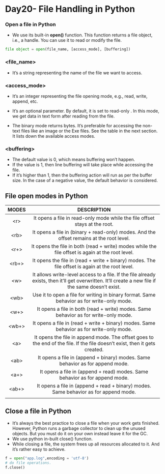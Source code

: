
# Day20- File Handling in Python

### Open a file in Python
- We use its built-in **open()** function. This function returns a file object, i.e., a handle. You can use it to read or modify the file.

```python
file object = open(file_name, [access_mode], [buffering])
```

### <file_name>
- It’s a string representing the name of the file we want to access.

### <access_mode>
- It’s an integer representing the file opening mode, e.g., read, write, append, etc. 

- It’s an optional parameter. By default, it is set to read-only <r>. In this mode, we get data in text form after reading from the file.

- The binary mode returns bytes. It’s preferable for accessing the non-text files like an image or the Exe files. See the table in the next section. It lists down the available access modes.

### \<buffering>

- The default value is 0, which means buffering won’t happen. 
- If the value is 1, then line buffering will take place while accessing the file. 
- If it’s higher than 1, then the buffering action will run as per the buffer size. In the case of a negative value, the default behavior is considered.


## File open modes in Python

| MODES |                                                                     DESCRIPTION                                                                    |
|:-----:|:----------------------------------:|
|  \<r>  | It opens a file in read-only mode while the file offset stays at the root.                                                                         |
|  \<rb> | It opens a file in (binary + read-only) modes. And the offset remains at the root level.                                                           |
|  <r+> | It opens the file in both (read + write) modes while the file offset is again at the root level.                                                   |
| <rb+> | It opens the file in (read + write + binary) modes. The file offset is again at the root level.                                                    |
|  \<w>  | It allows write-level access to a file. If the file already exists, then it’ll get overwritten. It’ll create a new file if the same doesn’t exist. |
|  \<wb> | Use it to open a file for writing in binary format. Same behavior as for write-only mode.                                                          |
|  <w+> | It opens a file in both (read + write) modes. Same behavior as for write-only mode.                                                                |
| <wb+> | It opens a file in (read + write + binary) modes. Same behavior as for write-only mode. |
|  \<a>  | It opens the file in append mode. The offset goes to the end of the file. If the file doesn’t exist, then it gets created.|
|  \<ab> | It opens a file in (append + binary) modes. Same behavior as for append mode. |
|  <a+> | It opens a file in (append + read) modes. Same behavior as for append mode.|
| <ab+> | It opens a file in (append + read + binary) modes. Same behavior as for append mode.|
|       |                                                                                                     |

## Close a file in Python
- It’s always the best practice to close a file when your work gets finished. However, Python runs a garbage collector to clean up the unused objects. But you must do it on your own instead leave it for the GC.
- We use python in-built close() function.
- While closing a file, the system frees up all resources allocated to it. And it’s rather easy to achieve.

```python
f = open("app.log",encoding = 'utf-8')
# do file operations.
f.close()
```